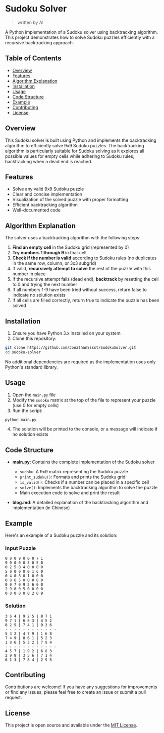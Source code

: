 # Sudoku Solver

> written by AI

A Python implementation of a Sudoku solver using backtracking algorithm. This project demonstrates how to solve Sudoku puzzles efficiently with a recursive backtracking approach.

## Table of Contents

- [Overview](#overview)
- [Features](#features)
- [Algorithm Explanation](#algorithm-explanation)
- [Installation](#installation)
- [Usage](#usage)
- [Code Structure](#code-structure)
- [Example](#example)
- [Contributing](#contributing)
- [License](#license)

## Overview

This Sudoku solver is built using Python and implements the backtracking algorithm to efficiently solve 9x9 Sudoku puzzles. The backtracking algorithm is particularly suitable for Sudoku solving as it explores all possible values for empty cells while adhering to Sudoku rules, backtracking when a dead end is reached.

## Features

- Solve any valid 9x9 Sudoku puzzle
- Clear and concise implementation
- Visualization of the solved puzzle with proper formatting
- Efficient backtracking algorithm
- Well-documented code

## Algorithm Explanation

The solver uses a backtracking algorithm with the following steps:

1. **Find an empty cell** in the Sudoku grid (represented by 0)
2. **Try numbers 1 through 9** in that cell
3. **Check if the number is valid** according to Sudoku rules (no duplicates in the same row, column, or 3x3 subgrid)
4. If valid, **recursively attempt to solve** the rest of the puzzle with this number in place
5. If the recursive attempt fails (dead end), **backtrack** by resetting the cell to 0 and trying the next number
6. If all numbers 1-9 have been tried without success, return false to indicate no solution exists
7. If all cells are filled correctly, return true to indicate the puzzle has been solved

## Installation

1. Ensure you have Python 3.x installed on your system
2. Clone this repository:

```bash
git clone https://github.com/JonathanSssst/SudokuSolver.git
cd sudoku-solver
```

No additional dependencies are required as the implementation uses only Python's standard library.

## Usage

1. Open the `main.py` file
2. Modify the `sudoku` matrix at the top of the file to represent your puzzle (use 0 for empty cells)
3. Run the script:
   
```bash
python main.py
```

4. The solution will be printed to the console, or a message will indicate if no solution exists

## Code Structure

- **main.py**: Contains the complete implementation of the Sudoku solver
  - `sudoku`: A 9x9 matrix representing the Sudoku puzzle
  - `print_sudoku()`: Formats and prints the Sudoku grid
  - `is_valid()`: Checks if a number can be placed in a specific cell
  - `solve()`: Implements the backtracking algorithm to solve the puzzle
  - Main execution code to solve and print the result

- **blog.md**: A detailed explanation of the backtracking algorithm and implementation (in Chinese)

## Example

Here's an example of a Sudoku puzzle and its solution:

### Input Puzzle
```
0 0 0 9 0 0 0 7 1
9 0 0 0 0 3 0 5 0
0 2 5 0 4 0 0 0 0
5 0 0 0 0 0 1 6 0
0 4 0 8 0 1 0 0 0
0 0 6 5 0 0 0 0 0
0 0 7 0 9 2 6 0 0
2 9 8 0 5 0 0 0 0
0 0 0 0 0 0 2 0 9
```

### Solution
```
3 6 4 | 9 2 5 | 8 7 1
9 7 1 | 6 8 3 | 4 5 2
8 2 5 | 7 4 1 | 9 3 6
- - - - - - - - - - - -
5 3 2 | 4 7 9 | 1 6 8
7 4 9 | 8 6 1 | 5 2 3
1 8 6 | 5 3 2 | 7 9 4
- - - - - - - - - - - -
4 5 7 | 1 9 2 | 6 8 3
2 9 8 | 3 5 6 | 7 1 4
6 1 3 | 7 8 4 | 2 9 5
```

## Contributing

Contributions are welcome! If you have any suggestions for improvements or find any issues, please feel free to create an issue or submit a pull request.

## License

This project is open source and available under the [MIT License](https://opensource.org/licenses/MIT).
